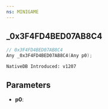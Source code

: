 ```yaml
---
ns: MINIGAME
---
```

## _0x3F4FD4BED07AB8C4

```c
// 0x3F4FD4BED07AB8C4
Any _0x3F4FD4BED07AB8C4(Any p0);
```

```
NativeDB Introduced: v1207
```

## Parameters
* **p0**:
